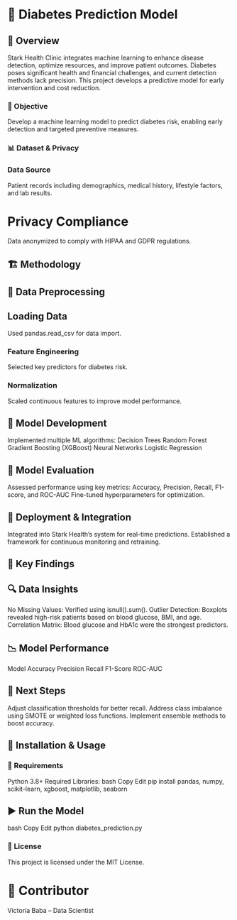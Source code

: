# 🏥 Diabetes Prediction Model
## 📌 Overview
Stark Health Clinic integrates machine learning to enhance disease detection, optimize resources, and improve patient outcomes. Diabetes poses significant health and financial challenges, and current detection methods lack precision. This project develops a predictive model for early intervention and cost reduction.

### 🎯 Objective
Develop a machine learning model to predict diabetes risk, enabling early detection and targeted preventive measures.

### 📊 Dataset & Privacy

### Data Source
Patient records including demographics, medical history, lifestyle factors, and lab results.

# Privacy Compliance
Data anonymized to comply with HIPAA and GDPR regulations.

## 🏗️ Methodology

## 🔹 Data Preprocessing
## Loading Data
Used pandas.read_csv for data import.
### Feature Engineering
Selected key predictors for diabetes risk.
### Normalization
Scaled continuous features to improve model performance.
## 🔹 Model Development
Implemented multiple ML algorithms:
Decision Trees
Random Forest
Gradient Boosting (XGBoost)
Neural Networks
Logistic Regression

## 🔹 Model Evaluation
Assessed performance using key metrics:
Accuracy, Precision, Recall, F1-score, and ROC-AUC
Fine-tuned hyperparameters for optimization.

## 🔹 Deployment & Integration
Integrated into Stark Health’s system for real-time predictions.
Established a framework for continuous monitoring and retraining.

## 📌 Key Findings

## 🔍 Data Insights
No Missing Values: Verified using isnull().sum().
Outlier Detection: Boxplots revealed high-risk patients based on blood glucose, BMI, and age.
Correlation Matrix: Blood glucose and HbA1c were the strongest predictors.

##  📉 Model Performance
Model	Accuracy	Precision	Recall	F1-Score	ROC-AUC

## 📌 Next Steps
Adjust classification thresholds for better recall.
Address class imbalance using SMOTE or weighted loss functions.
Implement ensemble methods to boost accuracy.

## 🚀 Installation & Usage
### 🔧 Requirements
Python 3.8+
Required Libraries:
bash
Copy
Edit
pip install pandas, numpy, scikit-learn, xgboost, matplotlib, seaborn
## ▶️ Run the Model
bash
Copy
Edit
python diabetes_prediction.py
### 📜 License
This project is licensed under the MIT License.

# 👤 Contributor
Victoria Baba – Data Scientist
